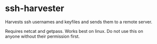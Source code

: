 # ssh-harvester
Harvests ssh usernames and keyfiles and sends them to a remote server.

Requires netcat and getpass.
Works best on linux.
Do not use this on anyone without their permission first.
